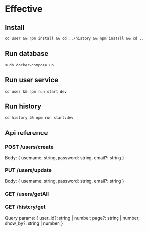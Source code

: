 # Effective

## Install
```cd user && npm install && cd ../history && npm install && cd ..```
## Run database

```sudo docker-compose up```
## Run user service

```cd user && npm run start:dev```
## Run history

```cd history && npm run start:dev```
## Api reference

### POST /users/create
  Body: {
    username: string,
  	password: string,
    email?: string
}
### PUT /users/update
  Body: {
    username: string,
  	password: string,
    email?: string
  }
### GET /users/getAll
### GET /history/get 
  Query params: {
    user_id?: string | number;
    page?: string | number;
    show_by?: string | number;
}
